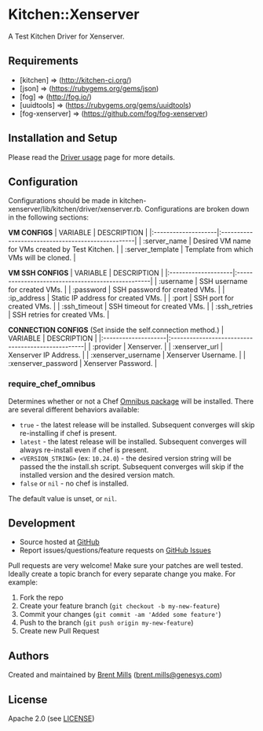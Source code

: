 # <a name="title"></a> Kitchen::Xenserver

A Test Kitchen Driver for Xenserver.

## <a name="requirements"></a> Requirements

* [kitchen]       => (http://kitchen-ci.org/)
* [json]          => (https://rubygems.org/gems/json)
* [fog]           => (http://fog.io/)
* [uuidtools]     => (https://rubygems.org/gems/uuidtools)
* [fog-xenserver] => (https://github.com/fog/fog-xenserver)

## <a name="installation"></a> Installation and Setup

Please read the [Driver usage][driver_usage] page for more details.

## <a name="config"></a> Configuration

Configurations should be made in kitchen-xenserver/lib/kitchen/driver/xenserver.rb.
Configurations are broken down in the following sections:

**VM CONFIGS**
| VARIABLE            | DESCRIPTION                                       |
|:--------------------|:--------------------------------------------------|
| :server_name        | Desired VM name for VMs created by Test Kitchen.  |
| :server_template    | Template from which VMs will be cloned.           |

**VM SSH CONFIGS**
| VARIABLE            | DESCRIPTION                                       |
|:--------------------|:--------------------------------------------------|
| :username           | SSH username for created VMs.                     |
| :password           | SSH password for created VMs.                     |
| :ip_address         | Static IP address for created VMs.                |
| :port               | SSH port for created VMs.                         |
| :ssh_timeout        | SSH timeout for created VMs.                      |
| :ssh_retries        | SSH retries for created VMs.                      |

**CONNECTION CONFIGS** (Set inside the self.connection method.)
| VARIABLE            | DESCRIPTION                                       |
|:--------------------|:--------------------------------------------------|
| :provider           | Xenserver.                                        |
| :xenserver_url      | Xenserver IP Address.                             |
| :xenserver_username | Xenserver Username.                               |
| :xenserver_password | Xenserver Password.                               |

### <a name="config-require-chef-omnibus"></a> require\_chef\_omnibus

Determines whether or not a Chef [Omnibus package][chef_omnibus_dl] will be
installed. There are several different behaviors available:

* `true` - the latest release will be installed. Subsequent converges
  will skip re-installing if chef is present.
* `latest` - the latest release will be installed. Subsequent converges
  will always re-install even if chef is present.
* `<VERSION_STRING>` (ex: `10.24.0`) - the desired version string will
  be passed the the install.sh script. Subsequent converges will skip if
  the installed version and the desired version match.
* `false` or `nil` - no chef is installed.

The default value is unset, or `nil`.

## <a name="development"></a> Development

* Source hosted at [GitHub][repo]
* Report issues/questions/feature requests on [GitHub Issues][issues]

Pull requests are very welcome! Make sure your patches are well tested.
Ideally create a topic branch for every separate change you make. For
example:

1. Fork the repo
2. Create your feature branch (`git checkout -b my-new-feature`)
3. Commit your changes (`git commit -am 'Added some feature'`)
4. Push to the branch (`git push origin my-new-feature`)
5. Create new Pull Request

## <a name="authors"></a> Authors

Created and maintained by [Brent Mills][author] (<brent.mills@genesys.com>)

## <a name="license"></a> License

Apache 2.0 (see [LICENSE][license])


[author]:           https://github.com/kaizoku0506
[issues]:           https://github.com/kaizoku0506/kitchen-xenserver/issues
[license]:          https://github.com/kaizoku0506/kitchen-xenserver/blob/master/LICENSE
[repo]:             https://github.com/kaizoku0506/kitchen-xenserver
[driver_usage]:     http://docs.kitchen-ci.org/drivers/usage
[chef_omnibus_dl]:  http://www.getchef.com/chef/install/
